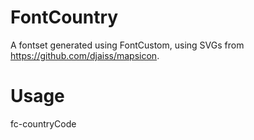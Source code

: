 FontCountry
===========

A fontset generated using FontCustom, using SVGs from https://github.com/djaiss/mapsicon.

Usage
=====

fc-countryCode
